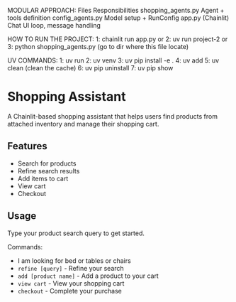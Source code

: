 MODULAR APPROACH:
Files	            Responsibilities
shopping_agents.py	Agent + tools definition
config_agents.py	Model setup + RunConfig
app.py (Chainlit)	Chat UI loop, message handling

HOW TO RUN THE PROJECT:
1: chainlit run app.py or
2: uv run project-2 or
3: python shopping_agents.py (go to dir where this file locate)

UV COMMANDS:
1: uv run <project name>
2: uv venv
3: uv pip install -e .
4: uv add <package name>
5: uv clean (clean the cache)
6: uv pip uninstall <package name>
7: uv pip show <package name>

# Shopping Assistant

A Chainlit-based shopping assistant that helps users find products from attached inventory and manage their shopping cart.

## Features

- Search for products
- Refine search results
- Add items to cart
- View cart
- Checkout

## Usage

Type your product search query to get started.

Commands:
- I am looking for bed or tables or chairs
- `refine [query]` - Refine your search
- `add [product name]` - Add a product to your cart
- `view cart` - View your shopping cart
- `checkout` - Complete your purchase
